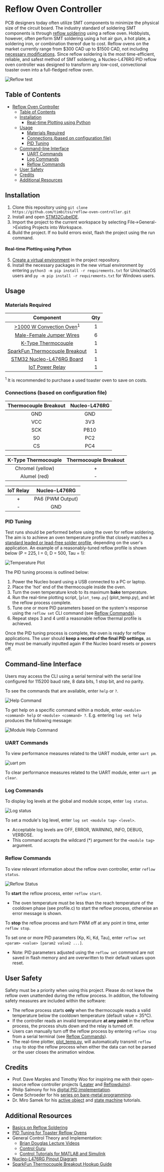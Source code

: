 # Reflow Oven Controller
PCB designers today often utilize SMT components to minimize the physical size of the circuit board. The industry standard of soldering SMT components is through [reflow soldering](https://en.wikipedia.org/wiki/Reflow_soldering) using a reflow oven. Hobbyists, however, often perform SMT soldering using a hot air gun, a hot plate, a soldering iron, or combination thereof due to cost. Reflow ovens on the market currently range from $300 CAD up to $1500 CAD, not including [necessary modifications](https://hackaday.io/project/175048-t-962a-reflow-oven-modifications). Since reflow soldering is the most time-efficient, reliable, and safest method of SMT soldering, a Nucleo-L476RG PID reflow oven controller was designed to transform any low-cost, convectional toaster oven into a full-fledged reflow oven. 

![Reflow test](/images/reflow_test.jpg "Reflow test")

## Table of Contents
- [Reflow Oven Controller](#reflow-oven-controller)
  - [Table of Contents](#table-of-contents)
  - [Installation](#installation)
      - [Real-time Plotting using Python](#real-time-plotting-using-python)
  - [Usage](#usage)
    - [Materials Required](#materials-required)
    - [Connections (based on configuration file)](#connections-based-on-configuration-file)
    - [PID Tuning](#pid-tuning)
  - [Command-line Interface](#command-line-interface)
    - [UART Commands](#uart-commands)
    - [Log Commands](#log-commands)
    - [Reflow Commands](#reflow-commands)
  - [User Safety](#user-safety)
  - [Credits](#credits)
  - [Additional Resources](#additional-resources)

## Installation 
1. Clone this repository using `git clone https://github.com/timbitss/reflow-oven-controller.git`
2. Install and open [STM32CubeIDE](https://www.st.com/en/development-tools/stm32cubeide.html).
3. Import the project to the current workspace by selecting File->General->Existing Projects into Workspace.
4. Build the project. If no build errors exist, flash the project using the run command. 
#### Real-time Plotting using Python
5. [Create a virtual environment](https://packaging.python.org/guides/installing-using-pip-and-virtual-environments/#creating-a-virtual-environment) in the project repository.
6. Install the necessary packages in the new virtual environment by entering `python3 -m pip install -r requirements.txt` for Unix/macOS users and `py -m pip install -r requirements.txt` for Windows users.

## Usage
### Materials Required
| Component                                                                 | Qty           | 
| :-----------------------------------------------------------------------: | :-----------: | 
| [>1000 W Convection Oven](https://tinyurl.com/5y66d4mf)<sup>1</sup>       | 1             | 
| [Male-Female Jumper Wires](https://tinyurl.com/ka4yxnmx)                  | 6             |   
| [K-Type Thermocouple](https://www.digikey.ca/short/b2zfmn1b)              | 1             |
| [SparkFun Thermocouple Breakout](https://www.sparkfun.com/products/13266) | 1             |
| [STM32 Nucleo-L476RG Board](https://www.digikey.ca/short/v0bqhwhd)        | 1             |
| [IoT Power Relay](https://www.digikey.ca/short/4q59345b)                  | 1             |

<sup>1</sup> It is recommended to purchase a used toaster oven to save on costs.

### Connections (based on configuration file)
| Thermocouple Breakout     | Nucleo-L476RG     | 
| :-----------------------: | :---------------: |
| GND                       |  GND              |
| VCC                       |  3V3              |
| SCK                       |  PB10             | 
| SO                        |  PC2              |
| CS                        |  PC4              |

| K-Type Thermocouple       | Thermocouple Breakout     |
| :-----------------------: | :-----------------------: |
| Chromel (yellow)          | +                         |
| Alumel (red)              | -                         |

| IoT Relay                 | Nucleo-L476RG             |
| :-----------------------: | :-----------------------: |
| +                         | PA6 (PWM Output)          |
| -                         | GND                       |

### PID Tuning
Test runs should be performed before using the oven for reflow soldering. The aim is to achieve an oven temperature profile that closely matches a [standard leaded or lead-free solder profile](https://www.x-toaster.com/resources/basics-on-reflow-soldering/), depending on the user's application. An example of a reasonably-tuned reflow profile is shown below (P = 225, I = 0, D = 500, Tau = 1):

![Temperature Plot](/images/temp_plot.png "Temperature Plot")

The PID tuning process is outlined below:  

1. Power the Nucleo board using a USB connected to a PC or laptop.      
2. Place the 'hot' end of the thermocouple inside the oven.
3. Turn the oven temperature knob to its maximum **bake** temperature.
4. Run the real-time plotting script, [`plot_temp.py`] (plot_temp.py), and let the reflow process complete.
5. Tune one or more PID parameters based on the system's response using the `reflow set` CLI command (see [Reflow Commands](#reflow-commands)).
6. Repeat steps 3 and 4 until a reasonable reflow thermal profile is achieved.

Once the PID tuning process is complete, the oven is ready for reflow applications. The user should **keep a record of the final PID settings**, as they must be manually inputted again if the Nucleo board resets or powers off. 

## Command-line Interface
Users may access the CLI using a serial terminal with the serial line configured for 115200 baud rate, 8 data bits, 1 stop bit, and no parity.

To see the commands that are available, enter `help` or `?`.

![Help Command](/images/help_command.PNG "Help Command")

To get help on a specific command within a module, enter `<module> <command> help` or `<module> <command> ?`. E.g. entering `log set help` produces the following message:

![Module Help Command](/images/module_cmd_help.PNG "Module Help Command")

### UART Commands
To view performance measures related to the UART module, enter `uart pm`.

![uart pm](/images/uart_pm.PNG "uart pm")

To clear performance measures related to the UART module, enter `uart pm clear`.

### Log Commands
To display log levels at the global and module scope, enter `log status`.

![Log status](/images/uart_pm.PNG "log status")

To set a module's log level, enter `log set <module tag> <level>`.
- Acceptable log levels are OFF, ERROR, WARNING, INFO, DEBUG, VERBOSE.
- This command accepts the wildcard (*) argument for the `<module tag>` argument.

### Reflow Commands
To view relevant information about the reflow oven controller, enter `reflow status`.

![Reflow Status](/images/reflow_status.PNG "Reflow Status")

To **start** the reflow process, enter `reflow start`. 
- The oven temperature must be less than the reach temperature of the cooldown phase (see profile.c) to start the reflow process, otherwise an error message is shown.

To **stop** the reflow process and turn PWM off at any point in time, enter `reflow stop`.

To set one or more PID parameters (Kp, Ki, Kd, Tau), enter `reflow set <param> <value> [param2 value2 ...]`. 
- Note: PID parameters adjusted using the `reflow set` command are not saved in flash memory and are overwritten to their default values upon reset.

## User Safety 
Safety must be a priority when using this project. Please do not leave the reflow oven unattended during the reflow process. In addition, the following safety measures are included within the software:
  - The reflow process starts **only** when the thermocouple reads a valid temperature below the cooldown temperature (default value = 35°C). 
  - If the controller reads an invalid temperature **at any point** in the reflow process, the process shuts down and the relay is turned off. 
  - Users can manually turn off the reflow process by entering `reflow stop` from a serial terminal (see [Reflow Commands](#reflow-commands)).
  - The real-time plotter, [plot_temp.py](plot_temp.py), will automatically transmit `reflow stop` to stop the reflow process when either the data can not be parsed or the user closes the animation window. 

## Credits 
- Prof. Dave Marples and Timothy Woo for inspiring me with their open-source reflow controller projects ([Leater](https://github.com/mubes/leater) and [Reflowduino](https://github.com/botletics/Reflowduino)).
- Philip Salmony for his [digital PID implementation](https://github.com/pms67/PID).
- Gene Schroeder for his [series on bare-metal programming](https://youtube.com/playlist?list=PL4cGeWgaBTe155QQSQ72DksLIjBn5Jn2Z).
- Dr. Miro Samek for his [active object](https://youtu.be/l69ghMpsp6w) and [state machine](https://youtu.be/dwRsgSBcawU) tutorials. 

## Additional Resources
- [Basics on Reflow Soldering](https://www.x-toaster.com/resources/basics-on-reflow-soldering/)
- [PID Tuning for Toaster Reflow Ovens](https://www.x-toaster.com/resources/pid-tuning-for-toaster-reflow-oven/)
- General Control Theory and Implementation:
  - [Brian Douglas Lecture Videos](https://www.youtube.com/channel/UCq0imsn84ShAe9PBOFnoIrg)
  - [Control Guru](https://controlguru.com/table-of-contents/)
  - [Control Tutorials for MATLAB and Simulink](https://ctms.engin.umich.edu/CTMS/index.php?aux=Home)
- [Nucleo-L476RG Pinout Diagram](https://os.mbed.com/platforms/ST-Nucleo-L476RG/)
- [SparkFun Thermocouple Breakout Hookup Guide](https://learn.sparkfun.com/tutorials/max31855k-thermocouple-breakout-hookup-guide/all)